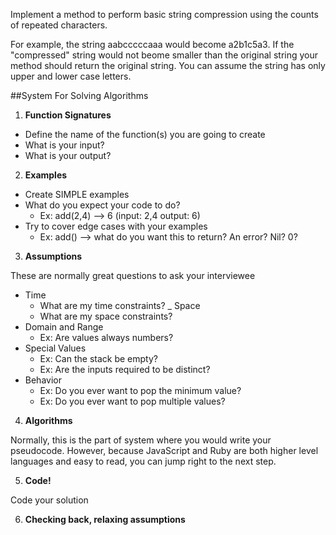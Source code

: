  Implement a method to perform basic string compression using the counts of repeated characters.

For example, the string aabcccccaaa would become a2b1c5a3. If the "compressed" string would not beome smaller
than the original string
your method should return the original string. You can assume the string has only upper and lower case letters.



##System For Solving Algorithms

1. **Function Signatures**

  - Define the name of the function(s) you are going to create
  - What is your input?
  - What is your output?

2. **Examples**

  - Create SIMPLE examples
  - What do you expect your code to do?
    - Ex: add(2,4) --> 6 (input: 2,4 output: 6)
  - Try to cover edge cases with your examples
    - Ex: add() --> what do you want this to return? An error? Nil? 0?

3. **Assumptions**

  These are normally great questions to ask your interviewee

  - Time
    - What are my time constraints?
  _ Space
    - What are my space constraints?
  - Domain and Range
    - Ex: Are values always numbers?
  - Special Values
    - Ex: Can the stack be empty?
    - Ex: Are the inputs required to be distinct?
  - Behavior
    - Ex: Do you ever want to pop the minimum value?
    - Ex: Do you ever want to pop multiple values?

4. **Algorithms**

  Normally, this is the part of system where you would write your pseudocode. However, because JavaScript and Ruby are both higher level languages and easy to read, you can jump right to the next step.

5. **Code!**

  Code your solution

6. **Checking back, relaxing assumptions**

